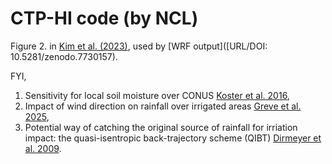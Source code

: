 # CTP-HI code (by NCL)

Figure 2. in [Kim et al. (2023)](http:doi.org/10.1088/1748-9326/acddfb), used by [WRF output]([URL/DOI: 10.5281/zenodo.7730157).

FYI,
1) Sensitivity for local soil moisture over CONUS [Koster et al. 2016](https://doi.org/10.1175/JCLI-D-16-0192.1),
2) Impact of wind direction on rainfall over irrigated areas [Greve et al. 2025](https://doi.org/10.1038/s41467-025-58729-y),
3) Potential way of catching the original source of rainfall for irriation impact: the quasi-isentropic back-trajectory scheme (QIBT) [Dirmeyer et al. 2009](https://doi:10.1016/j.jhydrol.2008.11.016).
